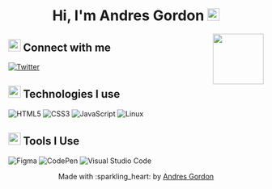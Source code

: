 <!--Greetings-->

<h1 align="center">
  Hi, I'm Andres Gordon
  <!--sleeping cat-->
  <img src="https://media.giphy.com/media/b2cphlu7GqmYM/giphy.gif" width="24px">
  
  <!--paw greetting
  <img src="https://media.giphy.com/media/3UPNs8vXyJESQ/giphy.gif" width="50">
  -->
  <!--paw chat
  <img src="https://media.giphy.com/media/bJXVsDJI1q2tORd3RB/giphy.gif" width="50">
  -->
  <!--two paw greetting
  <img src="https://media.giphy.com/media/UdxJwrriQpQ2Y/giphy.gif" width="50">
  -->
</h1>

<!--computer cat-->
<img align='right' src="https://media.giphy.com/media/3oKIPnAiaMCws8nOsE/giphy-downsized.gif" width="100px">

<!--Greetings-->


<!--
## About me
<img height="20" src="https://acegif.com/wp-content/uploads/2020/b72nv6/partyparrt-30.gif"> I write articles on Python, C++, UI/UX Design and Web Development to make your learning journey easier :)<br>
<img height="20" src="https://acegif.com/wp-content/uploads/2020/b72nv6/partyparrt-30.gif"> I believe in learning by building and being consistent in what I do. <br>
<img height="20" src="https://acegif.com/wp-content/uploads/2020/b72nv6/partyparrt-30.gif"> I actually like C++ but not as much as I like python though😉<br>
<img height="20" src="https://acegif.com/wp-content/uploads/2020/b72nv6/partyparrt-30.gif"> Full stack Web developer 👩‍💻 <br>
<img height="20" src="https://acegif.com/wp-content/uploads/2020/b72nv6/partyparrt-30.gif"> Hoping to make some projects using Machine Learning by the end of this year ✨<br>
<img height="20" src="https://acegif.com/wp-content/uploads/2020/b72nv6/partyparrt-30.gif"> When I'm not coding, I am probably exploring new concepts, or thinking about my next project. 
-->


<!--Connect with me-->

<h2>
  <!--high five-->
  <img src="https://media.giphy.com/media/NQDcH2ZZaPV8QBDYK3/giphy.gif" width="24px">
  Connect with me 
</h2>
  
[<img alt="Twitter" src="https://img.shields.io/badge/Twitter-1DA1F2?style=for-the-badge&logo=twitter&logoColor=white&label=@andresgrdn" />](https://twitter.com/andresgrdn)

<!--
[<img alt="Hashnode" src="https://img.shields.io/badge/Hashnode-2962FF?style=for-the-badge&logo=hashnode&logoColor=white" />](https://thecodingcompany.hashnode.dev/)
[<img alt="DEV.to" src="https://img.shields.io/badge/dev.to-0A0A0A?style=for-the-badge&logo=dev.to&logoColor=white" />]
(https://dev.to/iayeshasahar)
-->

<!--Connect with me-->


<!--Technologies I use-->

<h2>
  <!--pankcat-->
  <img src="https://media.giphy.com/media/a2YsvQ7btQTiOUSkAd/giphy.gif" width="24px">
  Technologies I use
</h2>

![HTML5](https://img.shields.io/badge/html5-%23E34F26.svg?style=for-the-badge&logo=html5&logoColor=white)
![CSS3](https://img.shields.io/badge/css3-%231572B6.svg?style=for-the-badge&logo=css3&logoColor=white)
![JavaScript](https://img.shields.io/badge/javascript-%23323330.svg?style=for-the-badge&logo=javascript&logoColor=%23F7DF1E)
![Linux](https://img.shields.io/badge/Linux-FCC624?style=for-the-badge&logo=linux&logoColor=black)


<!--![SASS](https://img.shields.io/badge/SASS-hotpink.svg?style=for-the-badge&logo=SASS&logoColor=white)-->
<!--![Bootstrap](https://img.shields.io/badge/bootstrap-%23563D7C.svg?style=for-the-badge&logo=bootstrap&logoColor=white)-->
<!--![TailwindCSS](https://img.shields.io/badge/tailwindcss-%2338B2AC.svg?style=for-the-badge&logo=tailwind-css&logoColor=white)-->
<!--![React](https://img.shields.io/badge/react-%2320232a.svg?style=for-the-badge&logo=react&logoColor=%2361DAFB)-->
<!--![Redux](https://img.shields.io/badge/redux-%23593d88.svg?style=for-the-badge&logo=redux&logoColor=white)-->
<!--![Express.js](https://img.shields.io/badge/express.js-%23404d59.svg?style=for-the-badge&logo=express&logoColor=%2361DAFB)-->
<!--![NodeJS](https://img.shields.io/badge/node.js-6DA55F?style=for-the-badge&logo=node.js&logoColor=white)-->
<!--![MongoDB](https://img.shields.io/badge/MongoDB-%234ea94b.svg?style=for-the-badge&logo=mongodb&logoColor=white)-->
<!--![C++](https://img.shields.io/badge/c++-%2300599C.svg?style=for-the-badge&logo=c%2B%2B&logoColor=white)-->
<!--![Python](https://img.shields.io/badge/python-3670A0?style=for-the-badge&logo=python&logoColor=ffdd54)-->
<!--![Pandas](https://img.shields.io/badge/pandas-%23150458.svg?style=for-the-badge&logo=pandas&logoColor=white)-->
<!--![NumPy](https://img.shields.io/badge/numpy-%23013243.svg?style=for-the-badge&logo=numpy&logoColor=white)-->
<!--![PyTorch](https://img.shields.io/badge/PyTorch-%23EE4C2C.svg?style=for-the-badge&logo=PyTorch&logoColor=white)-->
<!--![SQLite](https://img.shields.io/badge/sqlite-%2307405e.svg?style=for-the-badge&logo=sqlite&logoColor=white)-->

<!--Technologies I use-->


<!--Tools I Use-->

<h2>
  <!--toad vibing-->
  <img src="https://media.giphy.com/media/6FxJBpNTBgWdJCXKD4/giphy.gif" width="24px">
  Tools I Use
</h2>

![Figma](https://img.shields.io/badge/figma-%23F24E1E.svg?style=for-the-badge&logo=figma&logoColor=white)
![CodePen](https://img.shields.io/badge/CodePen-white?style=for-the-badge&logo=codepen&logoColor=black)
![Visual Studio Code](https://img.shields.io/badge/Visual%20Studio%20Code-0078d7.svg?style=for-the-badge&logo=visual-studio-code&logoColor=white)

<!--
![Canva](https://img.shields.io/badge/Canva-%2300C4CC.svg?style=for-the-badge&logo=Canva&logoColor=white)
![Adobe XD](https://img.shields.io/badge/Adobe%20XD-470137?style=for-the-badge&logo=Adobe%20XD&logoColor=#FF61F6)
![Visual Studio](https://img.shields.io/badge/Visual%20Studio-5C2D91.svg?style=for-the-badge&logo=visual-studio&logoColor=white)
![Vim](https://img.shields.io/badge/VIM-%2311AB00.svg?style=for-the-badge&logo=vim&logoColor=white)
![PyCharm](https://img.shields.io/badge/pycharm-143?style=for-the-badge&logo=pycharm&logoColor=black&color=black&labelColor=green)
![Jupyter Notebook](https://img.shields.io/badge/jupyter-%23FA0F00.svg?style=for-the-badge&logo=jupyter&logoColor=white)
-->

<!--Tools I Use-->


<!--Footer-->

<p align="center">
  Made with :sparkling_heart: by
  <a href="https://andresgrdn.github.io">
    Andres Gordon
  </a>
</p>

<!--Footer-->


<!--
### Projects


- 🔭 I’m currently working on ...
- 🌱 I’m currently learning ...
- 👯 I’m looking to collaborate on ...
- 🤔 I’m looking for help with ...
- 💬 Ask me about ...
- 📫 How to reach me: ...
- 😄 Pronouns: ...
- ⚡ Fun fact: ...
-->

